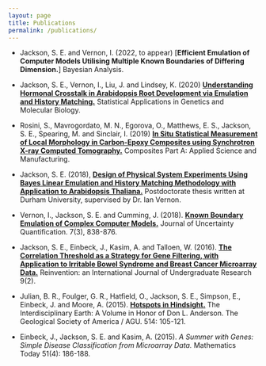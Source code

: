 ```yaml
---
layout: page
title: Publications
permalink: /publications/
---
```



- Jackson, S. E. and Vernon, I. (2022, to appear) [**Efficient Emulation of Computer Models Utilising Multiple Known Boundaries of Differing Dimension.**] Bayesian Analysis.

- Jackson, S. E., Vernon, I., Liu, J. and Lindsey, K. (2020) [**Understanding Hormonal Crosstalk in Arabidopsis Root Development via Emulation and History Matching.**][jackson2020uhc] Statistical Applications in Genetics and Molecular Biology.

- Rosini, S., Mavrogordato, M. N., Egorova, O., Matthews, E. S., Jackson, S. E., Spearing, M. and Sinclair, I. (2019) [**In Situ Statistical Measurement of Local Morphology in Carbon-Epoxy Composites using Synchrotron X-ray Computed Tomography.**][rosini2019iss] Composites Part A: Applied Science and Manufacturing.

- Jackson, S. E. (2018), [**Design of Physical System Experiments Using Bayes Linear Emulation and History Matching Methodology with Application to Arabidopsis Thaliana.**][jackson2018dop] Postdoctorate thesis written at Durham University, supervised by Dr. Ian Vernon.

- Vernon, I., Jackson, S. E. and Cumming, J. (2018). [**Known Boundary Emulation of Complex Computer Models.**][vernon2018kbe] Journal of Uncertainty Quantification. 7(3), 838-876.

- Jackson, S. E., Einbeck, J., Kasim, A. and Talloen, W. (2016). [**The Correlation Threshold as a Strategy for Gene Filtering, with Application to Irritable Bowel Syndrome and Breast Cancer Microarray Data.**][jackson2016tct] Reinvention: an International Journal of Undergraduate Research 9(2).

- Julian, B. R., Foulger, G. R., Hatfield, O., Jackson, S. E., Simpson, E., Einbeck, J. and Moore, A. (2015). [**Hotspots in Hindsight.**][julian2015hih] The Interdisciplinary Earth: A Volume in Honor of Don L. Anderson. The Geological Society of America / AGU. 514: 105-121.

- Einbeck, J., Jackson, S. E. and Kasim, A. (2015). *A Summer with Genes: Simple Disease Classification from Microarray Data.* Mathematics Today 51(4): 186-188.

[jackson2020uhc]: https://www.degruyter.com/document/doi/10.1515/sagmb-2018-0053/html
[rosini2019iss]: https://www.sciencedirect.com/science/article/abs/pii/S1359835X19302921
[jackson2018dop]: http://etheses.dur.ac.uk/12826/
[vernon2018kbe]: https://epubs.siam.org/doi/abs/10.1137/18M1164457?journalCode=sjuqa3
[jackson2016tct]: https://warwick.ac.uk/fac/cross_fac/iatl/reinvention/archive/volume9issue2/jackson/
[julian2015hih]: https://pubs.geoscienceworld.org/books/book/686/chapter/3808315/Hotspots-in-hindsight